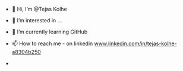- 👋 Hi, I’m @Tejas Kolhe
- 👀 I’m interested in ...
- 🌱 I’m currently learning GitHub

- 📫 How to reach me - on linkedin  www.linkedin.com/in/tejas-kolhe-a8304b250
- 

<!---
Prasad4587/Prasad4587 is a ✨ special ✨ repository because its `README.md` (this file) appears on your GitHub profile.
You can click the Preview link to take a look at your changes.
--->

